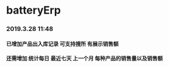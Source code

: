 # batteryErp
### 2019.3.28 11:48
#### 已增加产品出入库记录 可支持搜所  有展示销售额
#### 还需增加 统计每日 最近七天  上一个月 每种产品的销售量以及销售额
